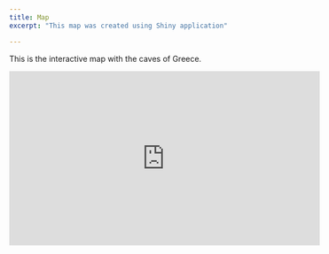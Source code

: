 ```yaml
---
title: Map
excerpt: "This map was created using Shiny application"

---
```


This is the interactive map with the caves of Greece.

<iframe id="example1" src="https://savvas-paragkamian.shinyapps.io/Spatial_caves_CFG/" height="315" width="560" allowfullscreen="" frameborder="0"></iframe>

